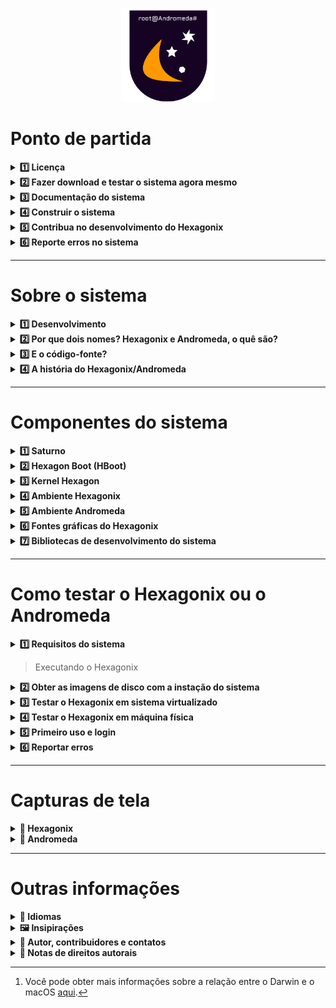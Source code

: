 <!--

Versão deste arquivo: 5.0

Copyright © 2021-2022 Felipe Miguel Nery Lunkes
Todos os direitos reservados.

-->

<p align="center">
<img src="https://github.com/hexagonix/Doc/blob/main/Img/Hexagonix.png" width="150" height="150">
</p>

# Ponto de partida

<details title="Licença" align='left'>
<br>
<summary align='left'><strong>1️⃣ Licença</strong></summary>

<div align="justify">

Hexagonix Operating System

BSD 3-Clause License

Copyright (c) 2015-2022, Felipe Miguel Nery Lunkes <br>
All rights reserved.

Redistribution and use in source and binary forms, with or without
modification, are permitted provided that the following conditions are met:

1. Redistributions of source code must retain the above copyright notice, this
   list of conditions and the following disclaimer.

2. Redistributions in binary form must reproduce the above copyright notice,
   this list of conditions and the following disclaimer in the documentation
   and/or other materials provided with the distribution.

3. Neither the name of the copyright holder nor the names of its
   contributors may be used to endorse or promote products derived from
   this software without specific prior written permission.

THIS SOFTWARE IS PROVIDED BY THE COPYRIGHT HOLDERS AND CONTRIBUTORS "AS IS"
AND ANY EXPRESS OR IMPLIED WARRANTIES, INCLUDING, BUT NOT LIMITED TO, THE
IMPLIED WARRANTIES OF MERCHANTABILITY AND FITNESS FOR A PARTICULAR PURPOSE ARE
DISCLAIMED. IN NO EVENT SHALL THE COPYRIGHT HOLDER OR CONTRIBUTORS BE LIABLE
FOR ANY DIRECT, INDIRECT, INCIDENTAL, SPECIAL, EXEMPLARY, OR CONSEQUENTIAL
DAMAGES (INCLUDING, BUT NOT LIMITED TO, PROCUREMENT OF SUBSTITUTE GOODS OR
SERVICES; LOSS OF USE, DATA, OR PROFITS; OR BUSINESS INTERRUPTION) HOWEVER
CAUSED AND ON ANY THEORY OF LIABILITY, WHETHER IN CONTRACT, STRICT LIABILITY,
OR TORT (INCLUDING NEGLIGENCE OR OTHERWISE) ARISING IN ANY WAY OUT OF THE USE
OF THIS SOFTWARE, EVEN IF ADVISED OF THE POSSIBILITY OF SUCH DAMAGE.

</div>

</details>

<details title="Fazer download e testar o sistema agora mesmo" align='left'>
<br>
<summary align='left'><strong>2️⃣ Fazer download e testar o sistema agora mesmo</strong></summary>

<div align="justify">

No [final deste arquivo](https://github.com/hexagonix/Doc/blob/main/Hexagonix/README.pt.md#como-testar-o-hexagonix-ou-o-andromeda) você encontra um tutorial para executar o Hexagonix/Andromeda em seu computador, tanto em uma versão virtualizada como de forma nativa. Lembre-se que é necessário possuir um computador de arquitetura x86 ou um emulador, caso esteja utilizando um dispositivo de outra arquitetura para testes.

Você pode ir até a sessão de [lançamentos](https://github.com/hexagonix/hexagonix/releases) para obter as versões estáveis do sistema. Você pode acessar o arquivo de [anúncio de versões](REL.pt.md) do Hexagonix/Andromeda. Sempre que possível, obtenha o último lançamento e realize o download das imagens .img disponíveis ou do pacote completo em formato zip. As versões disponíveis diretamente neste repositório são sempre versões de desenvolvimento (beta e release candidate), que também podem ser executadas e estão minimamente funcionais. Ao final de cada ciclo de desenvolvimento, as versões finais estarão disponíveis na sessão [lançamentos](https://github.com/hexagonix/hexagonix/releases).

</div>

</details>

<details title="Documentação do sistema" align='left'>
<br>
<summary align='left'><strong>3️⃣ Documentação do sistema</strong></summary>


* [Documentação do sistema (em construção)](https://github.com/hexagonix/Doc)

</details>

<details title="Construir o sistema" align='left'>
<br>
<summary align='left'><strong>4️⃣ Construir o sistema</strong></summary>

* [Construir o sistema (Brasil)](https://github.com/hexagonix/build/blob/main/README.pt.md)

</details>

<details title="Contribua no desenvolvimento do Hexagonix" align='left'>
<br>
<summary align='left'><strong>5️⃣ Contribua no desenvolvimento do Hexagonix</strong></summary>

<div align="justify">

Se você tem conhecimento em criar código em Assembly x86 e gostaria de ajudar no desenvolvimento do sistema, sinta-se a vontade em me enviar um email! Veja [aqui](https://github.com/hexagonix/Doc/blob/main/Hexagonix/README.pt.md#autor) como entrar em contato comigo!

</div>

</details>

<details title="Reporte erros no sistema" align='left'>
<br>
<summary align='left'><strong>6️⃣ Reporte erros no sistema</strong></summary>

Você pode reportar erros do sistema [aqui](https://github.com/hexagonix/hexagonix/issues).

</details>

<hr>

# Sobre o sistema

<details title="Desenvolvimento" align='left'>
<br>
<summary align='left'><strong>1️⃣ Desenvolvimento</strong></summary>

<div align="justify">

O Hexagonix/Andromeda e todos os seus componentes vêm sendo desenvolvidos desde 2015 e foram escritos completamente em linguagem Assembly.

</div>

</details>

<details title="Por que dois nomes? Hexagonix e Andromeda, o quê são?" align='left'>
<br>
<summary align='left'><strong>2️⃣ Por que dois nomes? Hexagonix e Andromeda, o quê são?</strong></summary>

<div align="justify">

No início, o Andromeda foi planejado para ser um sistema operacional completo, composto pelo kernel, bibliotecas, interface gráfica e de texto e utilitários. Mais tarde, com o passar do tempo e a mudança na abordagem da arquitetura e objetivos do sistema, os componentes foram separados e se tornaram projetos independentes a nível de funcionamento, organização e desenvolvimento. Como será possível observar a diante, o núcleo do Andromeda foi separado do restante da árvore de código do Andromeda, se tornando um projeto independente, recebendo até um nome, Hexagon. A partir de então, surgiu a ideia de flexibilizar a composição do sistema e permitir o desenvolvimento de distribuições, como ocorre no GNU/Linux. Desta forma, distribuições do Hexagon poderiam ser criadas, agrupando os componentes necessários para o funcionamento básico (Hexagonix) e permitindo a extensão do sistema caso seja necessário, com novos componentes, módulos e utilitários, sendo o userland definido a cada caso. Com a mudança de arquitetura do próprio sistema, com o núcleo se aproximando de uma arquitetura semelhante ao Unix, novos utilitários no estilo e sintaxe Unix foram desenvolvidos e mantidos separados, em um outro projeto. Do projeto Andromeda original temos os aplicativos e bibliotecas gráficas específicas do Andromeda. Foi então criado um sistema base, que por si só já pode ser executado plenamente, e se transformou na base do Andromeda. Esse sistema base se chama Hexagonix, e é composto pelo carregador de inicialização HBoot, pelo kernel Hexagon, pelo shell, bibliotecas de ambiente Unix (aqui denominado ambiente Hexagonix) e utilitários Unix. Esse sistema é plenamente funcional, mas carece de recursos gráficos e aplicativos desenvolvidos para o ambiente Andromeda. Dessa forma, o Andromeda se destaca por ser uma camada a mais construída sobre a base do Hexagonix, com recursos gráficos, uma biblioteca gráfica e utilitários que funcionam sobre o Hexagonix e estendem sua função. Esse ambiente construído foi nomeado de ambiente Andromeda. Para suprir diferentes necessidades, as duas distribuições serão sempre mantidas. Ambas as versões são funcionais e podem ser utilizadas, dependendo do uso final desejado. Em resumo, tanto o Hexagonix quanto o Andromeda são distribuições do kernel Hexagon, diferindo quanto aos componentes incluídos.

Para compreender melhor esse modelo de distribuição, um exemplo adequado seria o que ocorre com o macOS (Apple)[^1]. O macOS é um sistema operacional Unix-like constrúido sobre o Darwin, um sistema operacional livre composto pelo kernel XNU, bibliotecas e utilitários, adicionando sobre o Darwin a interface gráfica Aqua e demais aplicativos e utilitários desenvolvidos pela Apple e outros fornecedores. O ambiente Darwin é facilmente acessado e observado através do macOS, como na utilização do terminal, por exemplo. O Darwin é um sistema completo e funcional, mas carece de alguns recursos gráficos, por exemplo, que só são distribúidos juntamente ao macOS. Nessa analogia, temos o macOS como Andromeda e Darwin como Hexagonix. 

</div>

</details>

<details title="E o código-fonte?" align='left'>
<br>
<summary align='left'><strong>3️⃣ E o código-fonte?</strong></summary>

<div align="justify">

O código-fonte do projeto já foi disponibilizado publicamente. O código do kernel e dos utilitários Unix-like e aplicativos Andromeda estão disponíveis, assim como o pacote de fontes que compõe o HBoot. As imagens de disco, tanto com o Hexagonix quanto com o Andromeda, já estão disponíveis e sua distribuição é livre. Observe a [licença](LICENSE) disponível neste repositório para mais informações. Vale ressaltar que a licença de cada pacote de código que compõe o sistema (Hexagon, HBoot, utilitarios Hexagonix, utilitários Andromeda, fontes e outros componentes) pode variar. Cada pacote pode ser liberado com um tipo de licença diferente (como GPL, MIT ou BSD, por exemplo). Fique atento a cada licença nos respectivos repositórios. Os componentes que não estão disponíveis no repositório oficial ainda se encontram em código fechado, regidos por uma licença proprietária Hexagonix, que pode ser encontrada [aqui](https://github.com/hexagonix/Doc/blob/main/LICENSES/Hexagonix).

</div>

</details>

<details title="A história do Hexagonix/Andromeda" align='left'>
<br>
<summary align='left'><strong>4️⃣ A história do Hexagonix/Andromeda</strong></summary>

<div align="justify">

O Andromeda começou como uma implementação em estrutura similar a sistemas do tipo DOS, com um interpretador com comandos internos com nomes, sintaxes e resultados semelhantes a um DOS genérico. O interpretador de comandos apresentava comandos de manipulação de arquivos e outros internamente, como em sistemas DOS convencionais. As unidades de disco também eram definidas como letras. Mais tarde, surgiu um interesse crescente e fascínio no funcionamento de sistemas Unix e todo o código foi reescrito ou adaptado para tornar o kernel do Sistema um kernel Unix-like. Todos os componentes do Sistema, assim como no DOS, eram mantidos em uma única árvore até então. Com a versão 1.5 do Andromeda, com nome de código "Unix-like", o kernel foi bastante modificado e reescrito para se adequar à filosofia Unix. As mudanças incluíram até mesmo a forma como os dispositivos eram tratados, com a escrita de uma camada de abstração de hardware com o gerenciamento de dispositivos como arquivos, além da adição das chamadas de sistema abrir(), fechar(), escrever() e ler(). Também foram escritos os utilitários base Unix, com a retirada de comandos do interpretador padrão, que foi reescrito para dar lugar a um shell Unix-like. Os camandos internos foram movidos para os utilitários, que passaram a contar com estrutura e sintaxe no estilo Unix. O restante dos utilitários, como mount, foi escrita, já tirando proveito da chamada abrir(), que também é utilizada para montar volume, além de abrir arquivos ordinários do volume. A chamada abrir() também é utilizada para iniciar outros periféricos, como portas seriais e paralelas. A chamada escrever() também funciona com dispositivos e arquivos, bem como fechar(). Foi também introduzido um VFS (Virtual File System), que suportará no futuro vários sistemas de arquivos e que torna transparente para o Sistema, programadores e usuários o gerenciamento de arquivos. Também foram incluídas novas funções de gerenciamento de hardware e muitos aprimoramentos e correções de bugs. O Sistema ganha novos utilitários Unix até o presente momento. Após essa alteração da proposta e arquitetura, os componentes foram separados e alocados em projetos específicos. A união destes componentes forma o sistema operacional. No caso do Hexagonix, temos o HBoot, Hexagon, shell, bibliotecas e aplicativos Unix, enquanto o Andromeda estende o Hexagonix, incorporando outras bibliotecas e aplicativos que as utilizam.

</div>

</details>

<hr>

# Componentes do sistema

<details title="Saturno" align='left'>
<br>
<summary align='left'><strong>1️⃣ Saturno</strong></summary>

<div align="justify">

O primeiro componente do Hexagonix/Andromeda é o Saturno. Ele é responsável por receber o controle do processo de inicialização realizado pelo BIOS/UEFI e procurar no volume o segundo estágio de inicialização. Para isso, ele implementa um driver para leitura de um sistema de arquivos FAT16. O segundo estágio de inicialização (ver adiante) pode implementar drivers para outros sistemas de arquivos e é responsável por encontrar o Hexagon, carregar módulos HBoot ou carregar um sistema do tipo DOS compatível (versão BETA).

</div>

[![Saturno](https://github-readme-stats.vercel.app/api/pin/?username=Hexagonix&repo=Saturno&theme=dark)](https://github.com/hexagonix/Saturno)

</details>

<details title="Hexagon Boot (HBoot)" align='left'>
<br>
<summary align='left'><strong>2️⃣ Hexagon Boot (HBoot)</strong></summary>

<div align="justify">

O Hexagon Boot (HBoot) é um componente desenvolvido para permitir a inicialização do kernel Hexagon. Até então, a inicialização era realizada por apenas um estágio, que definia um ambiente bem básico, carregava o Hexagon na memória e imediatamente o executava, fornecendo um conjunto bem limitado de parâmetros. Isso se deve ao fato de que o código desse estágio fica restrito a 512 bytes, o que limita a realização de diversos testes e processamento de dados. Como o HBoot, foi possível expandir o número de tarefas realizadas antes da execução do Hexagon, além da possibilidade de fornecer mais informações a respeito do ambiente do dispositivo e de inicialização. Isso é particularmente importante para permitir a criação de uma árvore de dispositivos que pode ser utilizada pelo Hexagon para decidir como manipular cada dispositivo identificado. O HBoot é capaz de verificar quais unidades de disco estão disponíveis na máquina, emitir um tom de inicialização, obter a quantidade de memória RAM disponível instalada e permitir ou não o prosseguimento do processo de boot de acordo com essa informação. Caso nenhuma interação do usuário seja detectada (em um tempo de 3 segundos após a inicialização do HBoot e exibição de mensagens ao usuário), o HBoot irá realizar testes adicionais para verificar a capacidade do dispositivo em executar o sistema e irá carregar e executar o Hexagon (presente em um arquivo no volume nomeado de **HEXAGON.SIS**). Após o carregamento, o HBoot transfere o controle para o Hexagon, que é inicializado e armazena no ambiente do kernel os dados fornecidos pelo HBoot.

</div>

[![HBoot](https://github-readme-stats.vercel.app/api/pin/?username=Hexagonix&repo=HBoot&theme=dark)](https://github.com/hexagonix/Hboot)

### Como interagir com o HBoot

<div align="justify">

A interação com o HBoot se dá pelo pressionamento da tecla F8 após a inicialização e exibição de mensagens na tela. O HBoot aguarda por 3 segundos alguma intereação e, caso nenhuma tenha ocorrido, continua a executar o protocolo de boot. A interação com o HBoot pode ser interessante para carregar módulos no formato HBoot, fornecer parâmetros de inicialização ao Hexagon, carregar algum sistema do tipo DOS cujos arquivos estejam presentes no mesmo volume ou ainda carregar imagens HAPP de outros núcleos (caso o desenvolvedor deseje utilizar a implementação HBoot em seu projeto). Abaixo, veja mais alguns detalhes de funções adicionais e de diagnóstico que podem ser realizadas via interação com o HBoot antes do carregamento do Hexagonix.

</div>

<p align="center">
<img src="https://github.com/hexagonix/Doc/blob/main/Img/HBoot.png" width="600" height="500">
</p>

### Reportar bugs

<div align="justify">

O HBoot ganhou muita complexidade desde o início de seu desenvolvimento, em 2020. Devido a esse aumento de código e a natureza de sua operação (16-bit), bugs podem ser encontrados. Os mesmos podem ser reportados no repositório ou por email, disponível no final deste arquivo.

</div>

</details>

<details title="Kernel Hexagon" align='left'>
<br>
<summary align='left'><strong>3️⃣ Kernel Hexagon</strong></summary>

### O que é

<div align="justify">

O Hexagon é um núcleo (kernel) monolítico executado em modo protegido 32-bit, desenvolvido tendo como alvo a arquitetura PC (x86). É um kernel escrito do zero, visando a velocidade e a compatibilidade de harware moderno mas também sendo capaz de ser executado em hardware mais antigo (como um Pentium III). No momento, garante um ambiente monoutilizador, apesar do uso de terminais virtuais, e monotarefa, apesar da capacidade de carregar, manter em memória e controlar mais de um processo, em uma pilha de execução. Futuramente, o kernel poderá receber suporte a execução de múltiplos processos em multitarefa preemptiva. O Hexagon é um kernel Unix-like e tenta implementar uma compatibilidade POSIX, embora longe desta, e compõe a base do Sistema Operacional Hexagonix/Andromeda, embora independente deste. Ele executa imagens executáveis no formato HAPP, desenvolvido exclusivamente para o Hexagon. O Hexagon também implementa uma API bastante sofisticada acessível através de uma chamada de sistema.

</div>

<p align="center">
<img src="https://github.com/hexagonix/Doc/blob/main/Img/LogoHexagon.png" width="180" height="180">
</p>

[![Hexagon Kernel](https://github-readme-stats.vercel.app/api/pin/?username=Hexagonix&repo=Hexagon&theme=dark)](https://github.com/hexagonix/Hexagon)

### Chamadas de sistema

<div align="justify">

As chamadas de sistema são realizadas no estilo BSD, com o número da função presente na pilha e os parâmetros/argumentos junto aos registradores. Para uma lista completa de chamadas de sistema disponíveis na versão atual do sistema, dê uma olhada na biblioteca do Hexagon na [libasm para fasm](https://github.com/hexagonix/libasm/blob/main/fasm/hexagon.s) ou [libasm para nasm](https://github.com/hexagonix/libasm/blob/main/nasm/hexagon.s).

</div>

</details>

<details title="Ambiente Hexagonix" align='left'>
<br>
<summary align='left'><strong>4️⃣ Ambiente Hexagonix</strong></summary>

<div align="justify">

O Hexagonix implementa, junto ao Hexagon, uma série de utilitários Unix-like, com funcionalidade e sintaxe de uso semelhante à sistemas UNIX e Unix-like. **Utilitários como init, login, sh, top, ps, cp, rm, cat, clear, man, dentre outros, estão inclusos na distribuição padrão do Hexagonix**. Estes utilitários compõem o pacote de utilitários base do Hexagonix. As ferramentas de inicialização de ambiente de modo usuário e login estão neste pacote, bem como vários arquivos de configuração deste ambiente. Estes utilitários não apresentam, no geral, uma interface gráfica, apenas uma interface em linha de comando (CLI). Entretanto, podem ser solicitados por aplicativos que apresentem interface gráfica. Este ambiente está disponível tanto na distribuição do [Hexagonix](https://github.com/hexagonix/hexagonix/blob/main/hexagonix.img) quanto na distribuição [Andromeda](https://github.com/hexagonix/hexagonix/blob/main/andromeda.img).

</div>

[![Unix-Apps](https://github-readme-stats.vercel.app/api/pin/?username=Hexagonix&repo=unix-apps&theme=dark)](https://github.com/hexagonix/unix-apps)

### Alguns aplicativos e utilitários do ambiente Hexagonix

<div align="justify">

O Hexagonix inclui muitos dos utilitários Unix que você pode já estar familiarizado, como por exemplo:

* init
* login
* ls
* cat
* cp
* rm
* clear
* top
* ps
* man
* su
* sh (shell padrão)
* uname
* whoami, entre outros.

Alguns aplicativos e utilitários foram desenvolvidos exclusivamente para o Hexagonix, como:

* atop (versão alternativa de top)
* energia (controle de estado do computador)
* fnt (utilitário de alteração de fonte gráfica do Hexagonix)
* hash (shell alternativo)
* log (utilizado para obter logs internos do Hexagon, mas já obsoleto)
* lshapp (obtém e exibe informações de imagens HAPP)
* lshmod (obtém e exibe informações de módulos HBoot e do próprio HBoot)

Vale lembrar que os utilitários do Hexagonix tentam implementar uma interface POSIX na medida do possível, se assemelhando em sintaxe aos utilitários Unix (FreeBSD e Linux utilizados como modelo).
### Aplicativos de terceiros disponíveis para o Hexagonix

* [Flat Assembler (fasm)](https://flatassembler.net/index.php)

O Hexagonix recebeu um port do montador [Fasm](https://flatassembler.net/index.php), que foi adaptado para o Hexagonix, permitindo ao usuário desenvolver aplicativos diretamente no sistema. Este port é chamado de fasmX. As alterações adicionadas ao código, assim como licença do software, podem ser encontradas no [repositório do fasm para o Hexagonix](https://github.com/hexagonix/fasm). Este repositório é um fork do [repositório original](https://github.com/tgrysztar/fasm). O código adicionado é baseado em modificações realizadas do código original e adições autorais. Esse código modificado/autoral pode ser encontrado no repositório, [clicando aqui](https://github.com/hexagonix/fasm/tree/master/SOURCE/HEXAGONIX). O fasmX, port do fasm para Hexagonix, sempre é atualizado quando novidades são adicionadas no repositório do fasm. Para indicar que se trata de uma versão estável e testada, o número de versão do fasmX sempre herda a numeração do fasm, sucedido por um caractere x (como exemplo, a versão baseada no fasm 1.73.30, após teste, recebe a numeração 1.73.30x). Você pode reportar bugs ou problemas de geração ou otimização de código na versão para Hexagonix [aqui](https://github.com/hexagonix/fasm/issues). Para reportar erros gerais do fasm, utilize o repositório [oficial](https://github.com/tgrysztar/fasm).

</div>

</details>

<details title="Ambiente Andromeda" align='left'>
<br>
<summary align='left'><strong>5️⃣ Ambiente Andromeda</strong></summary>

<div align="justify">

O ambiente Andromeda é construído sobre a base sólida fornecida pelo Hexagonix, incluindo aplicativos e utilitários que não implementam a filosofia Unix ou apresentam sintaxe e forma de uso bastante diferentes do que se esperaria de um ambiente Unix. Desta forma, eles são separados como **aplicativos Andromeda**, e não fazem parte da distribuição padrão do Hexagonix. Aqui estão o aplicativo de configurações do Sistema, calculadora, gerenciador de fontes, editores de texto e a IDE desenvolvida para o Andromeda. Estes utilitários podem ou não apresentar uma interface gráfica. Juntamente a eles, compõem o ambiente Andromeda bibliotecas desenvolvidas para permitir o desenvolvimento de aplicativos, como a biblioteca **Estelar**. Esse ambiente só está disponível na distribuição [Andromeda](andromeda.img).

</div>

[![Andromeda-Apps](https://github-readme-stats.vercel.app/api/pin/?username=Hexagonix&repo=andromeda-apps&theme=dark)](https://github.com/hexagonix/andromeda-apps)

### Alguns aplicativos e utilitários do ambiente Andromeda

<div align="justify">

* Configurações do Sistema (Config)
* Editor de texto Quartzo
* IDE Lyoko para desenvolvimento de aplicativos
* Piano eletrônico return Piano;
* Utilitário de comunicação serial
* Andromeda Shell (ASH) - Um novo shell para o Andromeda
* Calculadora do Andromeda
* Utilitário de alteração de fonte
* Utilitário de desligamento do Andromeda

### Aplicativos de terceiros disponíveis para o Andromeda

Ainda não existem aplicativos de terceiros disponíveis para o ambiente Andromeda. Caso esteja interessado, você pode construir o primeiro!

</div>

</details>

<details title="Fontes gráficas do Hexagonix" align='left'>
<br>
<summary align='left'><strong>6️⃣ Fontes gráficas do Hexagonix</strong></summary>

<div align="justify">

A instalação padrão do Hexagonix também fornece uma série de fontes que podem ser carregadas pelo aplicativo de configurações ou utilitário de fontes (gerenciador de fontes). Esses arquivos são utilizados para alterar a fonte de exibição em modo gráfico do Hexagonix e Andromeda.

As fontes de modo gráfico para Hexagon são desenvolvidas como um bitmap em Assembly que, compiladas, geram uma imagem binária da fonte com representações de cada caractere. Os códigos das fontes padrão do Hexagonix já foram liberados como código livre e estão disponíveis no [repositório de fontes do Hexagonix](https://github.com/hexagonix/xfnt). 

</div>

[![Andromeda-xfnt](https://github-readme-stats.vercel.app/api/pin/?username=Hexagonix&repo=xfnt&theme=dark)](https://github.com/hexagonix/xfnt)

</details>

<details title="Bibliotecas de desenvolvimento do sistema" align='left'>
<br>
<summary align='left'><strong>7️⃣ Bibliotecas de desenvolvimento do sistema</strong></summary>

<div align="justify">

O Hexagonix/Andromeda também fornece funções que devem ser utilizadas para interagir com o próprio ambiente do sistema. As bibliotecas são utilizadas para acessar funções implementadas pelo Hexagon ou pelas próprias bibliotecas, permitindo o desenvolvimento facilitado de aplicativos e utilitários tanto para o ambiente Hexagonix quanto para o Andromeda. As bibliotecas implementam funções para exibição de texto, cálculos matemáticos, envio de mensagens, abertura de arquivos e dispositivos e muito mais. A biblioteca básica (hexagon.s) fornece funções acessíveis para ambos os ambientes possíveis de distribuição, enquanto outras bibliotecas podem ser exclusivas do ambiente Andromeda. Essas bibliotecas incluem funções gráficas para montar interfaces em modo gráfico (Andromeda), bem como funções para verificar a versão do sistema atualmente em execução (Hexagonix e Andromeda). Os utilitários base Hexagonix realizam a checagem da versão do Hexagon para verificar se podem ser executados, utilizando o utilitário Unix uname ou diretamente por uma chamada de sistema do Hexagon.

Para saber mais e verificar cada função disponível nas bibliotecas de desenvolvimento do sistema, veja o repositório da [libasm](https://github.com/hexagonix/libasm).

</div>

[![lib](https://github-readme-stats.vercel.app/api/pin/?username=Hexagonix&repo=lib&theme=dark)](https://github.com/hexagonix/lib)

</details>

<hr>

# Como testar o Hexagonix ou o Andromeda

<details title="Requisitos do sistema" align='left'>
<br>
<summary align='left'><strong>1️⃣ Requisitos do sistema</strong></summary>

<div align="justify">

Abaixo, uma lista de requisitos mínimos e recomendados para testar o Hexagonix/Andromeda em uma máquina virtual ou máquina física.

</div>

<details title="Requisitos mínimos" align='left'>
<br>
<summary align='left'><strong>☑️ Requisitos mínimos</strong></summary>

* Processador: Pentium III (1999) com suporte a SSE e MMX ou mais recente;
* Memória RAM: 32 Mb mínimo (uma instalação mínima com 32 Mb costuma ser suficiente, na maioria dos casos);
* Disco rígido: disco rígido IDE ou SATA com mínimo de 50 Mb;
* Periféricos necessários:
  * Porta serial (1-4);
  * Porta paralela (1-4);
  * Teclado PS/2 ou USB;
  * Placa de vídeo VGA com 2 Mb de memória de vídeo (com suporte a cores).

</details>

<details title="Recomendado" align='left'>
<br>
<summary align='left'><strong>✅️ Recomendado</strong></summary>

* Processador: Pentium D ou mais recente;
* Memória RAM: 50 Mb;
* Periféricos opcionais:
  * Mouse PS/2 ou USB;
  * Placa de vídeo com > 2 Mb de memória de vídeo.

</details>

</details>

> Executando o Hexagonix

<details title="Obter as imagens de disco com a instação do sistema" align='left'>
<br>
<summary align='left'><strong>2️⃣ Obter as imagens de disco com a instação do sistema</strong></summary>

<div align="justify">

Para testar o Hexagonix ou Andromeda, você vai precisar de uma das imagens de disco disponíveis, bem como a ferramenta [qemu](https://www.qemu.org) instalada em seu computador, caso deseje testar o sistema em ambiente virtualizado. A imagem também pode ser utilizada para a gravação em um disco físico em uma máquina real.

Para testar o Hexagonix, obtenha o arquivo ['hexagonix.img'](https://github.com/hexagonix/hexagonix/blob/main/hexagonix.img).
Para testar o Andromeda, obtenha o arquivo ['andromeda.img'](https://github.com/hexagonix/hexagonix/blob/main/andromeda.img).

</div>

</details>

<details title="Testar o Hexagonix em sistema virtualizado" align='left'>
<br>
<summary align='left'><strong>3️⃣ Testar o Hexagonix em sistema virtualizado</strong></summary>

<div align="justify">

Primeiramente, você deve instalar a ferramenta qemu, que irá gerenciar a máquina virtual. Para isso, você pode instalar o qemu utilizando repositórios oficiais de distribuições Linux ou acessando [aqui](https://www.qemu.org) para obter os arquivos de instalação para Windows e macOS.

> Instalar no Debian, Ubuntu, Pop_OS! e derivados:

Para o Ubuntu, a linha a seguir irá instalar o qemu e todas as suas dependências (privilégios de superusuário necessários):

```
sudo apt install qemu qemu-system-i386
```

> Instalar no Fedora, CentOS e derivados:

Para o Fedora, a linha a seguir irá instalar o qemu e todas as suas dependências (privilégios de superusuário necessários):

```
sudo dnf install qemu qemu-system-i386
```

Agora que você tem o qemu instalado em seu computador, você pode prosseguir com a execução do sistema.

Para executar o sistema de maneira satisfatória, você deve fornecer ao menos 32 MB de RAM para a máquina virtual. Isso se deve a arquitetura de gerenciamento de memória do Hexagon, que exige 16 MB de RAM exclusiva para o kernel a ao menos 16 MB para alocar os aplicativos, utilitários e arquivos abertos. O Hexagon não admite menos que isso para ser executado. Caso mais memória seja fornecida, a memória adicional será sempre reservada, com prioridade, para ser disponibilizada aos processos do usuário. Normalmente, a linha de comando abaixo cumpre todos os requisitos para a execução do sistema:

```
qemu-system-i386 -hda andromeda.img -m 32 -soundhw pcspk --enable-kvm -serial file:"Serial.txt"
qemu-system-i386 -hda hexagonix.img -m 32 -soundhw pcspk --enable-kvm -serial file:"Serial.txt"
```

Você pode omitir o parâmetro -serial caso queira. Esse parâmetro garante que a saída de debug do Hexagon e aplicativos serão direcionados para um arquivo em seu computador, onde você poderá consultar o que foi enviado. Você também pode omitir o parâmetro -soundhw, responsável por direcionar a saída de som do sistema virtual para seu computador físico. Em alguns sistema Linux, a configuração acima pode entrar em conflito com o pulseaudio, e pode ser omitida. Lembre-se que ao omitir o parâmetro, os sons do sistema não serão emitidos para você.

Lembrando que você deve utilizar uma versão/edição do qemu que consiga executar software escrito para a arquitetura x86 (i386 ou x86_64). Para realizar o download e instalação do qemu, clique [aqui](https://www.qemu.org/download/).

</div>

</details>

<details title="Testar o Hexagonix em máquina física" align='left'>
<br>
<summary align='left'><strong>4️⃣ Testar o Hexagonix em máquina física</strong></summary>

<div align="justify">

Você deve utilizar o Linux/macOS ou alguma ferramenta disponível para o Windows que te permita gravar essa imagem em disco.

No Linux/macOS/Unix, use a linha abaixo:

```
dd if=andromeda.img of=/dev/unidade
```
onde unidade equivale ao dispositivo desejado (geralmente sdb ou sdc, em caso de dispositivos USB e hda, hdb, sda ou sdb, para unidades de disco rígido/estado sólido). Reinicie seu computador e teste o sistema. Vale lembrar que o modo de boot seguro não é suportado, além de que o boot só é suportado em BIOS ou no modo legado BIOS do UEFI.

Vale ressaltar que o desempenho do sistema pode variar de acordo com a máquina testada. Junta-se a isso o fato de que as versões mais recentes do sistema não foram ou estão sendo testadas diretamente na máquina física, como sistema operacional principal. Caso algum problema ocorra ao executar o Hexagonix/Andromeda em uma máquina física, por favor reporte o erro detalhado [aqui](https://github.com/hexagonix/Distro/issues), em português ou inglês, informando dados como marca do dispositivo, processador, quantidade de memória RAM, placa de vídeo (se disponível) e periféricos conectados, bem como o dispositivo utilizado para instalar o sistema (unidade de disco interna ou mídia removível USB).

</div>

</details>

<details title="Primeiro uso e login" align='left'>
<br>
<summary align='left'><strong>5️⃣ Primeiro uso e login</strong></summary>

<div align="justify">

Ao iniciar o sistema, você deverá introduzir um nome de usuário e senha. Para o primeiro uso, utilize

```
Usuário: root
Senha: root
```

Você pode adicionar outro usuário alterando o arquivo 'USUARIO.UNX' na raiz do disco. Lembre-se de não remover o usuário raiz (root). Isso pode tornar o sistema inoperante de forma permanente.

</div>

</details>

<details title="Reportar erros" align='left'>
<br>
<summary align='left'><strong>6️⃣ Reportar erros</strong></summary>

<div align="justify">

Você pode reportar erros e ajudar a desenvolver o sistema. Para isso, abra uma notificação de erro [aqui](https://github.com/hexagonix/Distro/issues), informando o erro da forma mais detalhada possível (como marca do dispositivo, processador, quantidade de memória RAM, placa de vídeo e periféricos conectados, bem como o dispositivo utilizado para instalar o sistema, como unidade de disco interna ou mídia removível USB). Lembre-se de informar em qual aplicativo ocorreu o erro, caso o erro ocorra já com o sistema em operação. Caso o problema se dê no processo de inicialização, informe o que foi exibido/o comportamento observado da máquina.

</div>

</details>

<hr>

# Capturas de tela

<details title="Hexagonix" align='left'>
<br>
<summary align='left'><strong>🌙 Hexagonix</strong></summary>

<p align="center">
<img src="https://github.com/hexagonix/Doc/blob/main/Img/Hexagonix1.png" width="500" height="400">
<img src="https://github.com/hexagonix/Doc/blob/main/Img/Hexagonix2.png" width="500" height="400">
<img src="https://github.com/hexagonix/Doc/blob/main/Img/Hexagonix3.png" width="500" height="400">
<img src="https://github.com/hexagonix/Doc/blob/main/Img/Hexagonix4.png" width="500" height="400">
<img src="https://github.com/hexagonix/Doc/blob/main/Img/Hexagonix5.png" width="500" height="400">
</p>

Você pode ver mais [aqui](https://github.com/hexagonix/Distro/tree/main/Img).

</details>

<details title="Andromeda" align='left'>
<br>
<summary align='left'><strong>🌌 Andromeda</strong></summary>

<p align="center">
<img src="https://github.com/hexagonix/Doc/blob/main/Img/Andromeda1.png" width="500" height="400">
<img src="https://github.com/hexagonix/Doc/blob/main/Img/Andromeda2.png" width="500" height="400">
<img src="https://github.com/hexagonix/Doc/blob/main/Img/Andromeda3.png" width="500" height="400">
<img src="https://github.com/hexagonix/Doc/blob/main/Img/Andromeda4.png" width="500" height="400">
<img src="https://github.com/hexagonix/Doc/blob/main/Img/Andromeda5.png" width="500" height="400">
</p>

Você pode ver mais [aqui](https://github.com/hexagonix/Distro/tree/main/Img).

</details>

<hr>

# Outras informações

<details title="Idiomas" align='left'>
<br>
<summary align='left'><strong>🎲 Idiomas</strong></summary>

<div align="justify">

Neste momento, tanto o sistema quanto a documentação estão disponíveis apenas em português. O documentação em inglês estará disponível em breve, e há planos para suporte ao inglês como possibilidade de idioma principal, além do português (grande parte do trabalho já foi feita).

</div>

</details>

<details title="Inspirações" align='left'>
<br>
<summary align='left'><strong>🖼 Insipirações</strong></summary>

<div align="justify">

Este projeto foi possível e hoje consegue ver a luz do dia graças a muitos outros que já vieram antes e contribuiram com ideias de design e ensinando como deve funcionar um sistema operacional, mesmo que simples. São eles:

* MS-DOS, com código disponível [aqui](https://github.com/microsoft/MS-DOS)
* [MikeOS](http://mikeos.sourceforge.net/)
* [Linux 0.1.1](https://kernel.org)
* [FreeBSD](https://www.freebsd.org/)
* [XNU/Darwin](https://github.com/apple/darwin-xnu)
* [LittleKernel](https://github.com/littlekernel/lk)
* [Google Fuchsia](https://fuchsia.googlesource.com/fuchsia/)

Além disso, outros projetos auxiliaram no desenvolvimento do Hexagonix/Andromeda, seja fornecendo novas ideias de design que fogem da organização tradicional de um sistema operacional, seja fornecendo código bem documentado que permitia entender o funcionamento de certas partes de um sistema operacional, seja contribuindo com exemplos de código que mais tarde vieram a inspirar funções que foram escritas exclusivamente para o Hexagonix/Andromeda (principalmente o código do kernel). Apesar de não terem sido copiados e reutilizados no sistema, o código destes projetos de domínio público possibilitaram que o funcionamento de determinados componentes do computador fossem compreendidos, abrindo portas para que códigos autorais fossem escritos com base no estudo do código destes projetos. Vale ressaltar que os projetos abaixo foram liberados pelos seus desenvolvedores originais em domínio público. São eles:

* [Snowdrop OS](http://www.sebastianmihai.com/snowdrop/), que me inspirou a escrever várias rotinas de controle de hardware e outras funções 16-bit disponíveis no HBoot. O código deste sistema foi liberado em domínio público.
* [Alotware](https://github.com/0x5CE/alotware), que me inspirou a criar as funções de gerenciamento de processos nas versões iniciais do Hexagon (hoje, já reescritas inúmeras vezes). O código deste sistema foi liberado em domínio público.

</div>

</details>

<details title="Autor, contribuidores e contatos" align='left'>
<br>
<summary align='left'><strong>👥️️ Autor, contribuidores e contatos</strong></summary>

## Autor

* [Felipe Miguel Nery Lunkes](https://github.com/felipenlunkes)
## Contribuidores

* [Felipe Miguel Nery Lunkes](https://github.com/felipenlunkes)

## E-mail

* hexagonixdev@gmail.com (PT/EN) 
* felipemiguel_nery@hotmail.com (PT/EN)

## Redes sociais

* [Twitter](https://twitter.com/felipeldev) (Felipe Miguel Nery Lunkes)

</details>

<details title="Notas de direitos autorais" align='left'>
<br>
<summary align='left'><strong>📝 Notas de direitos autorais</strong></summary>

<div align="justify">

O Hexagonix/Andromeda foi desenvolvido por [Felipe Lunkes](https://github.com/felipenlunkes).

Leia a licença para mais informações sobre direitos autorais, propriedade de código e redistribuição que se aplicam apenas aos arquivos disponíveis neste repositório (não se aplicam ao conjunto de arquivos de dados e de código fonte que compõem o Hexagonix/Andromeda). Vale ressaltar que o código dos componentes do sistema estão sendo liberados aos poucos e que cada pacote pode ser liberado com uma licença diferente. Sempre fique atento ao arquivo 'LICENSE' disponível em casa repositório para estar ciente dos direitos e obrigações legais.

</div>

</details>

[^1]: Você pode obter mais informações sobre a relação entre o Darwin e o macOS [aqui](https://pt.wikipedia.org/wiki/Darwin_(sistema_operacional)).
[^2]: Você pode encontrar a página do projeto [aqui](https://www.freedos.org/).
[^3]: A inicialização em modo DOS foi possível após pesquisa na documentação do FreeDOS, especialmente no arquivo "SYS.C" (que pode ser encontrado [aqui](http://www.ibiblio.org/pub/micro/pc-stuff/freedos/files/dos/sys/2043/)), que indica em qual segmento o kernel espera ser carregado e quais parâmetros são necessários para inicializar o kernel corretamente. Cada sistema DOS apresenta um segmento de carregamento preferencial e esse carregamento de outras edições do DOS pode ser implementada futuramente com o auxílio de novos módulos HBoot (em caso de sistema proprietário, o usuário deverá ter uma licença). Todo o código para o carregamento do núcleo foi desenvolvido do zero e não se baseia em algum existente (a implementação do HBoot e do modDOS, que são originais, se dão em Assembly, enquanto o código de carregamento do FreeDOS é desenvolvido em C). A implementação original do código do modDOS e de outros módulos para sistemas DOS também livra a implementação de qualquer problema legal.
[^4]: A iniciação em modo de compatibilidade DOS do HBoot (modDOS) pode ser útil para rodar ferramentas de verificação de erros no volume, desfragmentação do volume, particionador e outras ferramentas de diagnóstico, bem como de desenvolvimento, como compiladores e montadores que não são suportados pelo Hexagonix/Andromeda (as ferramentas de 16 bits, por exemplo).
[^5]: Compatível com as chamadas open(), close(), read() e write(), pelo menos em conceito. As chamadas de sistema são realizadas sempre no estilo BSD, com número de função na pilha e parâmetros nos registradores.

